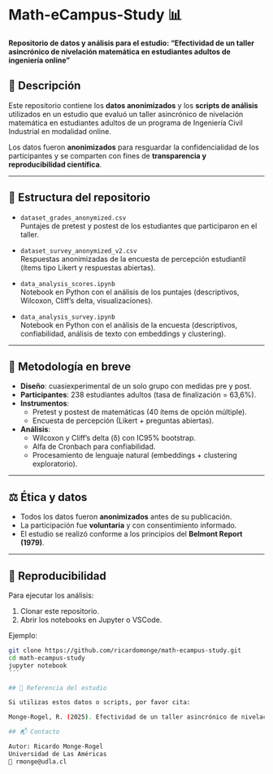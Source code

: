 # Math-eCampus-Study 📊  
**Repositorio de datos y análisis para el estudio: “Efectividad de un taller asincrónico de nivelación matemática en estudiantes adultos de ingeniería online”**

## 📌 Descripción  
Este repositorio contiene los **datos anonimizados** y los **scripts de análisis** utilizados en un estudio que evaluó un taller asincrónico de nivelación matemática en estudiantes adultos de un programa de Ingeniería Civil Industrial en modalidad online.  

Los datos fueron **anonimizados** para resguardar la confidencialidad de los participantes y se comparten con fines de **transparencia y reproducibilidad científica**.

---

## 📂 Estructura del repositorio
- `dataset_grades_anonymized.csv`  
  Puntajes de pretest y postest de los estudiantes que participaron en el taller.  

- `dataset_survey_anonymized_v2.csv`  
  Respuestas anonimizadas de la encuesta de percepción estudiantil (ítems tipo Likert y respuestas abiertas).  

- `data_analysis_scores.ipynb`  
  Notebook en Python con el análisis de los puntajes (descriptivos, Wilcoxon, Cliff’s delta, visualizaciones).  

- `data_analysis_survey.ipynb`  
  Notebook en Python con el análisis de la encuesta (descriptivos, confiabilidad, análisis de texto con embeddings y clustering).  

---

## 🔬 Metodología en breve
- **Diseño**: cuasiexperimental de un solo grupo con medidas pre y post.  
- **Participantes**: 238 estudiantes adultos (tasa de finalización = 63,6%).  
- **Instrumentos**:  
  - Pretest y postest de matemáticas (40 ítems de opción múltiple).  
  - Encuesta de percepción (Likert + preguntas abiertas).  
- **Análisis**:  
  - Wilcoxon y Cliff’s delta (δ) con IC95% bootstrap.  
  - Alfa de Cronbach para confiabilidad.  
  - Procesamiento de lenguaje natural (embeddings + clustering exploratorio).  

---

## ⚖️ Ética y datos
- Todos los datos fueron **anonimizados** antes de su publicación.  
- La participación fue **voluntaria** y con consentimiento informado.  
- El estudio se realizó conforme a los principios del **Belmont Report (1979)**.  

---

## 🚀 Reproducibilidad
Para ejecutar los análisis:  
1. Clonar este repositorio.  
2. Abrir los notebooks en Jupyter o VSCode.  

Ejemplo:  
```bash
git clone https://github.com/ricardomonge/math-ecampus-study.git
cd math-ecampus-study
jupyter notebook
´´´

## 📖 Referencia del estudio

Si utilizas estos datos o scripts, por favor cita:

Monge-Rogel, R. (2025). Efectividad de un taller asincrónico de nivelación matemática en estudiantes adultos de ingeniería online.

## 📬 Contacto

Autor: Ricardo Monge-Rogel
Universidad de Las Américas
📧 rmonge@udla.cl
